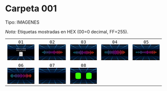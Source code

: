 # Carpeta 001

Tipo: IMAGENES

_Nota:_ Etiquetas mostradas en HEX (00=0 decimal, FF=255).

<table>

<tr><td align='center' style='font-family:monospace;font-size:14px'>01<br><img src='001/001.png' width='300'/></td><td align='center' style='font-family:monospace;font-size:14px'>02<br><img src='001/002.png' width='300'/></td><td align='center' style='font-family:monospace;font-size:14px'>03<br><img src='001/003.png' width='300'/></td><td align='center' style='font-family:monospace;font-size:14px'>04<br><img src='001/004.png' width='300'/></td><td align='center' style='font-family:monospace;font-size:14px'>05<br><img src='001/005.png' width='300'/></td></tr>

<tr><td align='center' style='font-family:monospace;font-size:14px'>06<br><img src='001/006.png' width='300'/></td><td align='center' style='font-family:monospace;font-size:14px'>07<br><img src='001/007.png' width='300'/></td><td align='center' style='font-family:monospace;font-size:14px'>08<br><img src='001/008.png' width='300'/></td><td></td><td></td></tr>

</table>